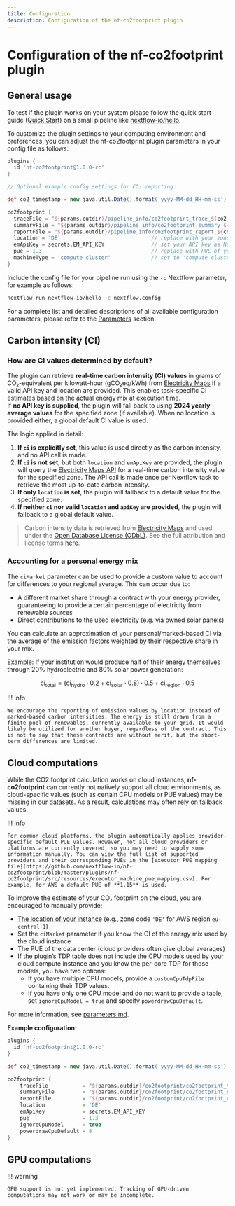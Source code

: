```yaml
---
title: Configuration
description: Configuration of the nf-co2footprint plugin
---
```


# Configuration of the nf-co2footprint plugin

## General usage
To test if the plugin works on your system please follow the quick start guide ([Quick Start](https://nextflow-io.github.io/nf-co2footprint/#quick-start)) on a small pipeline like [nextflow-io/hello](https://github.com/nextflow-io/hello).

To customize the plugin settings to your computing environment and preferences, you can adjust the nf-co2footprint plugin parameters in your config file as follows:

```groovy title="nextflow.config"
plugins {
  id 'nf-co2footprint@1.0.0-rc'
}

// Optional example config settings for CO₂ reporting:

def co2_timestamp = new java.util.Date().format('yyyy-MM-dd_HH-mm-ss')

co2footprint {
  traceFile = "${params.outdir}/pipeline_info/co2footprint_trace_${co2_timestamp}.txt"
  summaryFile = "${params.outdir}/pipeline_info/co2footprint_summary_${co2_timestamp}.txt"
  reportFile = "${params.outdir}/pipeline_info/co2footprint_report_${co2_timestamp}.html"
  location = 'DE'                             // replace with your zone code
  emApiKey = secrets.EM_API_KEY               // set your API key as Nextflow secret with the name 'EM_API_KEY'
  pue = 1.3                                   // replace with PUE of your data center
  machineType = 'compute cluster'             // set to 'compute cluster', 'local', or 'cloud'
}
```

Include the config file for your pipeline run using the `-c` Nextflow parameter, for example as follows:

```bash
nextflow run nextflow-io/hello -c nextflow.config
```

For a complete list and detailed descriptions of all available configuration parameters, please refer to the [Parameters](./parameters.md) section.

## Carbon intensity (CI)

### How are CI values determined by default?  

The plugin can retrieve **real-time carbon intensity (CI) values** in grams of CO₂-equivalent per kilowatt-hour (gCO₂eq/kWh) from [Electricity Maps](https://www.electricitymaps.com/) if a valid API key and location are provided. This enables task-specific CI estimates based on the actual energy mix at execution time.  
If **no API key is supplied**, the plugin will fall back to using **2024 yearly average values** for the specified zone (if available). When no location is provided either, a global default CI value is used.

The logic applied in detail: 

1. **If `ci` is explicitly set**, this value is used directly as the carbon intensity, and no API call is made.
2. **If `ci` is not set**, but both `location` and `emApiKey` are provided, the plugin will query the [Electricity Maps API](https://www.electricitymaps.com/) for a real-time carbon intensity value for the specified zone. The API call is made once per Nextflow task to retrieve the most up-to-date carbon intensity.
3. **If only `location` is set**, the plugin will fallback to a default value for the specified zone. 
4. **If neither `ci` nor valid `location` and `apiKey` are provided**, the plugin will  fallback to a global default value.

> Carbon intensity data is retrieved from [Electricity Maps](https://www.electricitymaps.com/) and used under the [Open Database License (ODbL)](https://opendatacommons.org/licenses/odbl/1-0/). See the full attribution and license terms [here](https://nextflow-io.github.io/nf-co2footprint/).

### Accounting for a personal energy mix

The `ciMarket` parameter can be used to provide a custom value to account for differences to your regional average. This can occur due to:  

-  A different market share through a contract with your energy provider, guaranteeing to provide a certain percentage of electricity from renewable sources  
-  Direct contributions to the used electricity (e.g. via owned solar panels)

You can calculate an approximation of your personal/marked-based CI via the average of the [emission factors](https://github.com/electricitymaps/electricitymaps-contrib/wiki/Default-emission-factors) weighted by their respective share in your mix.

Example: If your institution would produce half of their energy themselves through 20% hydroelectric and 80% solar power generation:

$$
\mathrm{ci}_{\mathrm{total}} = \left( \mathrm{ci}_{\mathrm{hydro}} \cdot 0.2 + \mathrm{ci}_{\mathrm{solar}} \cdot 0.8 \right) \cdot 0.5 + \mathrm{ci}_{\mathrm{region}} \cdot 0.5
$$

!!! info

    We encourage the reporting of emission values by location instead of marked-based carbon intensities. The energy is still drawn from a finite pool of renewables, currently available to your grid. It would likely be utilized for another buyer, regardless of the contract. This is not to say that these contracts are without merit, but the short-term differences are limited.

## Cloud computations

While the CO2 footprint calculation works on cloud instances, **nf-co2footprint** can currently not natively support all cloud environments, as cloud-specific values (such as certain CPU models or PUE values) may be missing in our datasets. As a result, calculations may often rely on fallback values.

!!! info

    For common cloud platforms, the plugin automatically applies provider-specific default PUE values. However, not all cloud providers or platforms are currently covered, so you may need to supply some information manually. You can view the full list of supported providers and their corresponding PUEs in the [executor PUE mapping file](https://github.com/nextflow-io/nf-co2footprint/blob/master/plugins/nf-co2footprint/src/resources/executor_machine_pue_mapping.csv). For example, for AWS a default PUE of **1.15** is used.

To improve the estimate of your CO₂ footprint on the cloud, you are encouraged to manually provide:  

- [The location of your instance](https://portal.electricitymaps.com/docs/getting-started#geographical-coverage) (e.g., zone code `'DE'` for AWS region `eu-central-1`)
- Set the `ciMarket` parameter if you know the CI of the energy mix used by the cloud instance
- The PUE of the data center (cloud providers often give global averages)
- If the plugin’s TDP table does not include the CPU models used by your cloud compute instance and you know the per-core TDP for those models, you have two options:  
    - If you have multiple CPU models, provide a `customCpuTdpFile` containing their TDP values.
    - If you have only one CPU model and do not want to provide a table, set `ignoreCpuModel = true` and specify `powerdrawCpuDefault`.  

For more information, see [parameters.md](parameters.md).

**Example configuration:**

```groovy title="nextflow_cloud.config"
plugins {
  id 'nf-co2footprint@1.0.0-rc'
}

def co2_timestamp = new java.util.Date().format('yyyy-MM-dd_HH-mm-ss')

co2footprint {
    traceFile           = "${params.outdir}/co2footprint/co2footprint_trace_${co2_timestamp}.txt"
    summaryFile         = "${params.outdir}/co2footprint/co2footprint_summary_${co2_timestamp}.txt"
    reportFile          = "${params.outdir}/co2footprint/co2footprint_report_${co2_timestamp}.html"
    location            = 'DE'
    emApiKey            = secrets.EM_API_KEY
    pue                 = 1.3
    ignoreCpuModel      = true
    powerdrawCpuDefault = 8
}
```

## GPU computations

!!! warning

    GPU support is not yet implemented. Tracking of GPU-driven computations may not work or may be incomplete.
